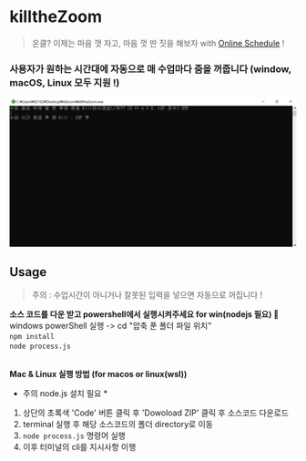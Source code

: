 # killtheZoom
> 온클? 이제는 마음 껏 자고, 마음 껏 딴 짓을 해보자 with [Online Schedule](https://coupy.dev/projects/online-schedule/) !

### 사용자가 원하는 시간대에 자동으로 매 수업마다 줌을 꺼줍니다 (window, macOS, Linux 모두 지원 !)
![iamge](resource/killtheZoom.png)

## Usage
> 주의 : 수업시간이 아니거나 잘못된 입력을 넣으면 자동으로 꺼집니다 !

**소스 코드를 다운 받고 powershell에서 실행시켜주세요 for win(nodejs 필요) 💨** <br>
windows powerShell 실행 -> cd "압축 푼 폴더 파일 위치" <br>
``` npm install ``` <br>
``` node process.js ```  <br> <br>

**Mac & Linux 실행 방법 (for macos or linux(wsl))** <br>
* 주의 node.js 설치 필요 *
1. 상단의 초록색 'Code' 버튼 클릭 후 'Dowoload ZIP' 클릭 후 소스코드 다운로드
2. terminal 실행 후 해당 소스코드의 폴더 directory로 이동
3. ```node process.js``` 명령어 실행
4. 이후 터미널의 cli를 지시사항 이행
